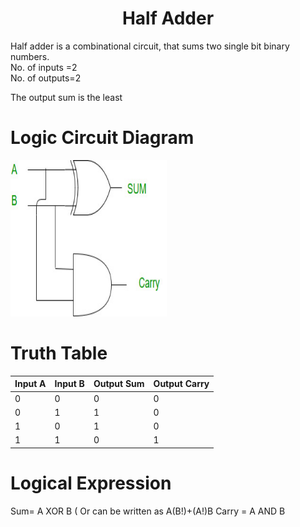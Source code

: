 <h1 align="center"> Half Adder</h1>

Half adder is a combinational circuit, that sums two single bit binary numbers. <br/>
No. of inputs =2 <br/>
No. of outputs=2 <br/>

The output sum is the least 
# Logic Circuit Diagram
<img src="Half_Adder.jpg" alt="Circuit Diagram" style="height: 250px; width: 250px"/>

# Truth Table 
|Input A|Input B|Output Sum|Output Carry|
|----|-----|-------|----|
|0|0|0|0|
|0|1|1|0|
|1|0|1|0|
|1|1|0|1|

# Logical Expression
Sum= A XOR B ( Or can be written as A(B!)+(A!)B
Carry = A AND B



